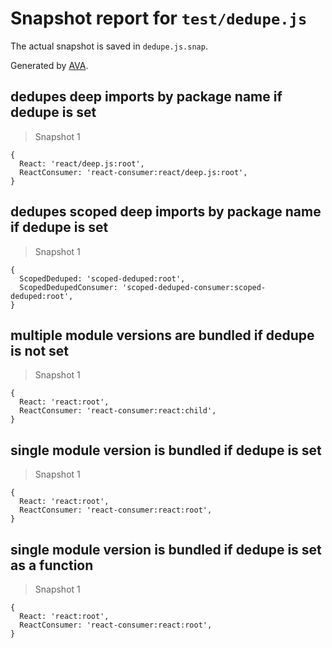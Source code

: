# Snapshot report for `test/dedupe.js`

The actual snapshot is saved in `dedupe.js.snap`.

Generated by [AVA](https://avajs.dev).

## dedupes deep imports by package name if dedupe is set

> Snapshot 1

    {
      React: 'react/deep.js:root',
      ReactConsumer: 'react-consumer:react/deep.js:root',
    }

## dedupes scoped deep imports by package name if dedupe is set

> Snapshot 1

    {
      ScopedDeduped: 'scoped-deduped:root',
      ScopedDedupedConsumer: 'scoped-deduped-consumer:scoped-deduped:root',
    }

## multiple module versions are bundled if dedupe is not set

> Snapshot 1

    {
      React: 'react:root',
      ReactConsumer: 'react-consumer:react:child',
    }

## single module version is bundled if dedupe is set

> Snapshot 1

    {
      React: 'react:root',
      ReactConsumer: 'react-consumer:react:root',
    }

## single module version is bundled if dedupe is set as a function

> Snapshot 1

    {
      React: 'react:root',
      ReactConsumer: 'react-consumer:react:root',
    }
